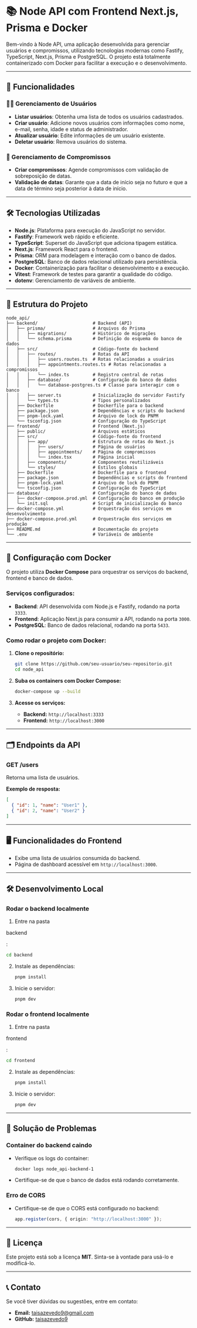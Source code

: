 # 📚 Node API com Frontend Next.js, Prisma e Docker

Bem-vindo à Node API, uma aplicação desenvolvida para gerenciar usuários e compromissos, utilizando tecnologias modernas como Fastify, TypeScript, Next.js, Prisma e PostgreSQL. O projeto está totalmente containerizado com Docker para facilitar a execução e o desenvolvimento.

---

## 🚀 Funcionalidades

### 🧑‍💻 Gerenciamento de Usuários

- **Listar usuários**: Obtenha uma lista de todos os usuários cadastrados.
- **Criar usuário**: Adicione novos usuários com informações como nome, e-mail, senha, idade e status de administrador.
- **Atualizar usuário**: Edite informações de um usuário existente.
- **Deletar usuário**: Remova usuários do sistema.

### 📅 Gerenciamento de Compromissos

- **Criar compromissos**: Agende compromissos com validação de sobreposição de datas.
- **Validação de datas**: Garante que a data de início seja no futuro e que a data de término seja posterior à data de início.

---

## 🛠️ Tecnologias Utilizadas

- **Node.js**: Plataforma para execução do JavaScript no servidor.
- **Fastify**: Framework web rápido e eficiente.
- **TypeScript**: Superset do JavaScript que adiciona tipagem estática.
- **Next.js**: Framework React para o frontend.
- **Prisma**: ORM para modelagem e interação com o banco de dados.
- **PostgreSQL**: Banco de dados relacional utilizado para persistência.
- **Docker**: Containerização para facilitar o desenvolvimento e a execução.
- **Vitest**: Framework de testes para garantir a qualidade do código.
- **dotenv**: Gerenciamento de variáveis de ambiente.

---

## 📂 Estrutura do Projeto

```plaintext
node_api/
├── backend/                     # Backend (API)
│   ├── prisma/                  # Arquivos do Prisma
│   │   ├── migrations/          # Histórico de migrações
│   │   └── schema.prisma        # Definição do esquema do banco de dados
│   ├── src/                     # Código-fonte do backend
│   │   ├── routes/              # Rotas da API
│   │   │   ├── users.routes.ts  # Rotas relacionadas a usuários
│   │   │   ├── appointments.routes.ts # Rotas relacionadas a compromissos
│   │   │   └── index.ts         # Registro central de rotas
│   │   ├── database/            # Configuração do banco de dados
│   │   │   └── database-postgres.ts # Classe para interagir com o banco
│   │   ├── server.ts            # Inicialização do servidor Fastify
│   │   └── types.ts             # Tipos personalizados
│   ├── Dockerfile               # Dockerfile para o backend
│   ├── package.json             # Dependências e scripts do backend
│   ├── pnpm-lock.yaml           # Arquivo de lock do PNPM
│   └── tsconfig.json            # Configuração do TypeScript
├── frontend/                    # Frontend (Next.js)
│   ├── public/                  # Arquivos estáticos
│   ├── src/                     # Código-fonte do frontend
│   │   ├── app/                 # Estrutura de rotas do Next.js
│   │   │   ├── users/           # Página de usuários
│   │   │   ├── appointments/    # Página de compromissos
│   │   │   └── index.tsx        # Página inicial
│   │   ├── components/          # Componentes reutilizáveis
│   │   └── styles/              # Estilos globais
│   ├── Dockerfile               # Dockerfile para o frontend
│   ├── package.json             # Dependências e scripts do frontend
│   ├── pnpm-lock.yaml           # Arquivo de lock do PNPM
│   └── tsconfig.json            # Configuração do TypeScript
├── database/                    # Configuração do banco de dados
│   ├── docker-compose.prod.yml  # Configuração do banco em produção
│   └── init.sql                 # Script de inicialização do banco
├── docker-compose.yml           # Orquestração dos serviços em desenvolvimento
├── docker-compose.prod.yml      # Orquestração dos serviços em produção
├── README.md                    # Documentação do projeto
└── .env                         # Variáveis de ambiente
```

---

## 🐳 Configuração com Docker

O projeto utiliza **Docker Compose** para orquestrar os serviços do backend, frontend e banco de dados.

### Serviços configurados:

- **Backend**: API desenvolvida com Node.js e Fastify, rodando na porta `3333`.
- **Frontend**: Aplicação Next.js para consumir a API, rodando na porta `3000`.
- **PostgreSQL**: Banco de dados relacional, rodando na porta `5433`.

### Como rodar o projeto com Docker:

1. **Clone o repositório:**

   ```bash
   git clone https://github.com/seu-usuario/seu-repositorio.git
   cd node_api
   ```

2. **Suba os containers com Docker Compose:**

   ```bash
   docker-compose up --build
   ```

3. **Acesse os serviços:**
   - **Backend:** `http://localhost:3333`
   - **Frontend:** `http://localhost:3000`

---

## 🗂️ Endpoints da API

### **GET /users**

Retorna uma lista de usuários.

**Exemplo de resposta:**

```json
[
  { "id": 1, "name": "User1" },
  { "id": 2, "name": "User2" }
]
```

---

## 🖥️ Funcionalidades do Frontend

- Exibe uma lista de usuários consumida do backend.
- Página de dashboard acessível em `http://localhost:3000`.

---

## 🛠️ Desenvolvimento Local

### Rodar o backend localmente

1. Entre na pasta

backend

:

```bash
cd backend
```

2. Instale as dependências:
   ```bash
   pnpm install
   ```
3. Inicie o servidor:
   ```bash
   pnpm dev
   ```

### Rodar o frontend localmente

1. Entre na pasta

frontend

:

```bash
cd frontend
```

2. Instale as dependências:
   ```bash
   pnpm install
   ```
3. Inicie o servidor:
   ```bash
   pnpm dev
   ```

---

## 🐛 Solução de Problemas

### Container do backend caindo

- Verifique os logs do container:
  ```bash
  docker logs node_api-backend-1
  ```
- Certifique-se de que o banco de dados está rodando corretamente.

### Erro de CORS

- Certifique-se de que o CORS está configurado no backend:
  ```typescript
  app.register(cors, { origin: "http://localhost:3000" });
  ```

---

## 📜 Licença

Este projeto está sob a licença **MIT**. Sinta-se à vontade para usá-lo e modificá-lo.

---

## 📞 Contato

Se você tiver dúvidas ou sugestões, entre em contato:

- **Email:** taisazevedo9@gmail.com
- **GitHub:** [taisazevedo9](https://github.com/taisazevedo9)

